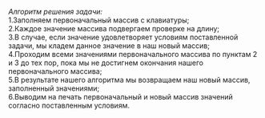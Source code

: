 *Алгоритм решения задачи:*\
1.Заполняем первоначальный массив с клавиатуры;\
2.Каждое значение массива подвергаем проверке на длину;\
3.В случае, если значение удовлетворяет условиям поставленной задачи, мы кладем данное значение в наш новый массив;\
4.Проходим всеми значениями первоначального массива по пунктам 2 и 3 до тех пор, пока мы не достигнем окончания нашего первоначального массива;\
5.В результате нашего алгоритма мы возвращаем наш новый массив, заполненный значениями;\
6.Выводим на печать первоначальный и новый массив значений согласно поставленным условиям.
